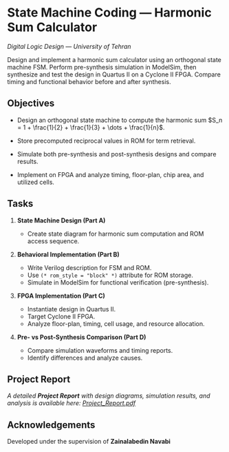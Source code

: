 ﻿# State Machine Coding — Harmonic Sum Calculator

_Digital Logic Design — University of Tehran_

Design and implement a harmonic sum calculator using an orthogonal state machine FSM. Perform pre-synthesis simulation in ModelSim, then synthesize and test the design in Quartus II on a Cyclone II FPGA. Compare timing and functional behavior before and after synthesis.

## Objectives

-   Design an orthogonal state machine to compute the harmonic sum $S_n = 1 + \frac{1}{2} + \frac{1}{3} + \dots + \frac{1}{n}$.
    
-   Store precomputed reciprocal values in ROM for term retrieval.
    
-   Simulate both pre-synthesis and post-synthesis designs and compare results.
    
-   Implement on FPGA and analyze timing, floor-plan, chip area, and utilized cells.
    

## Tasks

1.  **State Machine Design (Part A)**
    -   Create state diagram for harmonic sum computation and ROM access sequence.
        
2.  **Behavioral Implementation (Part B)**
    -   Write Verilog description for FSM and ROM.
    -   Use `(* rom_style = "block" *)` attribute for ROM storage.
    -   Simulate in ModelSim for functional verification (pre-synthesis).
        
3.  **FPGA Implementation (Part C)**
    -   Instantiate design in Quartus II.
    -   Target Cyclone II FPGA.
    -   Analyze floor-plan, timing, cell usage, and resource allocation.
        
4.  **Pre- vs Post-Synthesis Comparison (Part D)**
    -   Compare simulation waveforms and timing reports.  
    -   Identify differences and analyze causes.
        


## Project Report
_A detailed **Project Report** with design diagrams, simulation results, and analysis is available here: [Project_Report.pdf](https://github.com/ParsaBukani/Digital-Logic-Design/blob/main/Harmonic%20Sum%20Calculator/Project%20Report.pdf)_

## Acknowledgements

Developed under the supervision of **Zainalabedin Navabi**
